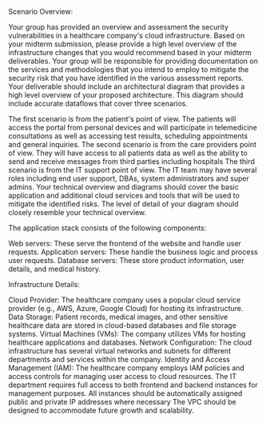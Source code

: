 Scenario Overview: 
 

Your group has provided an overview and assessment the security vulnerabilities in a healthcare company's cloud infrastructure. Based on your midterm submission, please provide a high level overview of the infrastructure changes that you would recommend based in your midterm deliverables. Your group will be responsible for providing documentation on the services and methodologies that you intend to employ to mitigate the security risk that you have identified in the various assessment reports. Your deliverable should include an architectural diagram that provides a high level overview of your proposed architecture. This diagram should include accurate dataflows that cover three scenarios. 

The first scenario is from the patient's point of view. The patients will access the portal from personal devices and will participate in telemedicine consultations as well as accessing test results, scheduling appointments and general inquiries.
The second scenario is from the care providers point of view. They will have access to all patients data as well as the ability to send and receive messages from third parties including hospitals
The third scenario is from the IT support point of view. The IT team may have several roles including end user support, DBAs, system administrators and super admins.
Your technical overview and diagrams should cover the basic application and additional cloud services and tools that will be used to mitigate the identified risks. The level of detail of your diagram should closely resemble your technical overview.

The application stack consists of the following components:

Web servers: These serve the frontend of the website and handle user requests.
Application servers: These handle the business logic and process user requests.
Database servers: These store product information, user details, and medical history.

 

Infrastructure Details:
 

Cloud Provider: The healthcare company uses a popular cloud service provider (e.g., AWS, Azure, Google Cloud) for hosting its infrastructure.
Data Storage: Patient records, medical images, and other sensitive healthcare data are stored in cloud-based databases and file storage systems.
Virtual Machines (VMs): The company utilizes VMs for hosting healthcare applications and databases.
Network Configuration: The cloud infrastructure has several virtual networks and subnets for different departments and services within the company.
Identity and Access Management (IAM): The healthcare company employs IAM policies and access controls for managing user access to cloud resources.
The IT department requires full access to both frontend and backend instances for management purposes.
All instances should be automatically assigned public and private IP addresses where necessary
The VPC should be designed to accommodate future growth and scalability.
